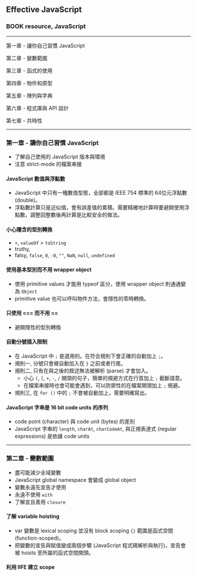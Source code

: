 ## Effective JavaScript 
### BOOK resource, JavaScript

------------------

第一章 - 讓你自己習慣 JavaScript

第二章 - 變數範圍

第三章 - 函式的使用

第四章 - 物件和原型

第五章 - 陣列與字典

第六章 - 程式庫與 API 設計

第七章 - 共時性

------------------


### 第一章 - 讓你自己習慣 JavaScript
  * 了解自己使用的 JavaScript 版本與環境
  * 注意 strict-mode 的檔案串接

#### JavaScript 數值與浮點數
  * JavaScript 中只有一種數值型態，全部都是 IEEE 754 標準的 64位元浮點數 (double)。
  * 浮點數計算只是近似值，會有誤差值的累積。需要精確地計算時要避開使用浮點數，調整回整數後再計算是比較安全的做法。

#### 小心隱含的型別轉換
  * `+`, `valueOf` > `toString`
  * truthy,
  * falsy, `false`, `0`, `-0`, `""`, `NaN`, `null`, `undefined`

#### 使用基本型別而不用 wrapper object
  * 使用 primitive values 才能用 typeof 區分，使用 wrapper object 則通通變為 `Object`
  * primitive value 也可以呼叫物件方法，會隱性的零時轉換。

#### 只使用 === 而不用 ==
  * 避開隱性的型別轉換

#### 自動分號插入限制
  * 在 JavaScript 中 `;` 是選用的。在符合規則下會正確的自動加上 `;`。
  * 規則一, 分號只會被自動加入在 `}` 之前或者行尾。
  * 規則二, 只有在與之後的敘述無法被解析 (parse) 才會加入。
    * 小心 `(`, `[`, `+`, `-`, `/` 開頭的句子，簡單的規避方式在行首加上 `;` 截斷語意。
    * 在檔案串接時也會可能會遇到，可以防禦性的在檔案開頭加上 `;` 規避。
  * 規則三, 在 `for ()` 中的 `;` 不會被自動加上，需要明確寫出。

#### JavaScript 字串是 16 bit code units 的序列
  * code point (character) 與 code unit (bytes) 的差別
  * JavaScript 字串的 `length`, `charAt`, `charCodeAt`, 與正規表達式 (regular expressions) 是依據 code units


------------------------------


### 第二章 - 變數範圍
  * 盡可能減少全域變數
  * JavaScript global namespace 會變成 global object
  * 變數永遠先宣告才使用
  * 永遠不使用 `with`
  * 了解並且善用 `closure`

#### 了解 variable hoisting
  * var 變數是 lexical scoping 並沒有 block scoping `{}` 範圍是函式空間 (function-scoped)。
  * 把變數的宣告與賦值變成兩個步驟 (JavaScript 程式碼解析與執行)，宣告會被 hoists 至所屬的函式空間開頭。

#### 利用 IIFE 建立 scope